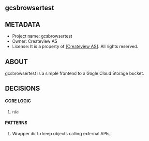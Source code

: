 ## gcsbrowsertest


## METADATA

* Project name: gcsbrowsertest
* Owner: Createview AS
* License: It is a property of [[Createview AS]](https://createview.ai/). All rights reserved.


## ABOUT
gcsbrowsertest is a simple frontend to a Gogle Cloud Storage bucket.


## DECISIONS


#### CORE LOGIC

1. n/a


#### PATTERNS

1. Wrapper dir to keep objects calling external APIs,
